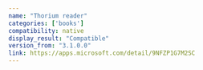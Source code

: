 ```yaml
---
name: "Thorium reader"
categories: ['books']
compatibility: native
display_result: "Compatible"
version_from: "3.1.0.0"
link: https://apps.microsoft.com/detail/9NFZP1G7M2SC
---
```

